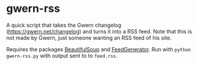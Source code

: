 # gwern-rss
A quick script that takes the Gwern changelog (https://gwern.net/changelog) and turns it into a RSS feed. Note that this is not made by Gwern, just someone wanting an RSS feed of his site.

Requires the packages [BeautifulSoup](https://pypi.org/project/beautifulsoup4/) and [FeedGenerator](https://pypi.org/project/feedgenerator/). Run with `python gwern-rss.py` with output sent to to `feed.rss`.
